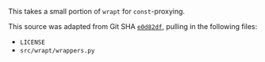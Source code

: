 This takes a small portion of `wrapt` for `const`-proxying.

This source was adapted from Git SHA
[`e0d82df`](https://github.com/GrahamDumpleton/wrapt/tree/e0d82df),
pulling in the following files:

*   `LICENSE`
*   `src/wrapt/wrappers.py`
